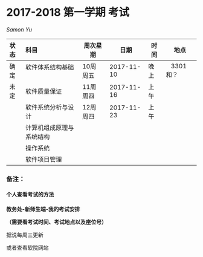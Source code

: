 # 2017-2018 第一学期 考试

*Samon Yu*

| 状态   | 科目           | 周次星期   | 日期         | 时间   | 地点   |
| :--- | :----------- | ------ | ---------- | ---- | ---- |
| 确定 | 软件体系结构基础     | 10周 周五 | 2017-11-10 | 晚上   |    3301和？  |
| 未定   | 软件质量保证       | 11周 周四 | 2017-11-16 | 上午   |      |
|      | 软件系统分析与设计    | 12周 周四 | 2017-11-23 | 上午 |      |
|      | 计算机组成原理与系统结构 |        |            |      |      |
|      | 操作系统         |        |            |      |      |
|      | 软件项目管理       |        |            |      |      |



### 备注：

#### 个人查看考试的方法

**教务处-新师生端-我的考试安排**

**（需要看考试时间、考试地点以及座位号）**

据说每周三更新

或者查看软院网站
